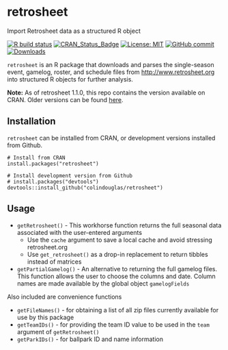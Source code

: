<!-- README.md is generated from README.Rmd. Please edit that file -->

retrosheet
==========

Import Retrosheet data as a structured R object

<!-- badges: start -->

[![R build
status](https://github.com/colindouglas/retrosheet/workflows/R-CMD-check/badge.svg)](https://github.com/colindouglas/retrosheet/actions)
[![CRAN\_Status\_Badge](https://www.r-pkg.org/badges/version/retrosheet)](https://cran.r-project.org/package=retrosheet)
[![License:
MIT](https://img.shields.io/badge/license-GPL%20(%3E%3D%202)-blue.svg)](https://opensource.org/licenses/GPL-2.0)
[![GitHub
commit](https://img.shields.io/github/last-commit/colindouglas/retrosheet)](https://github.com/colindouglas/retrosheet/commit/master)
[![Downloads](https://cranlogs.r-pkg.org/badges/last-month/retrosheet)](https://cran.r-project.org/package=retrosheet)

<!-- badges: end -->

`retrosheet` is an R package that downloads and parses the single-season
event, gamelog, roster, and schedule files from
<a href="http://www.retrosheet.org" class="uri">http://www.retrosheet.org</a>
into structured R objects for further analysis.

**Note:** As of retrosheet 1.1.0, this repo contains the version
available on CRAN. Older versions can be found
[here](https://github.com/rmscriven/retrosheet).

Installation
------------

`retrosheet` can be installed from CRAN, or development versions
installed from Github.

    # Install from CRAN
    install.packages("retrosheet")

    # Install development version from Github
    # install.packages("devtools")
    devtools::install_github("colindouglas/retrosheet")

Usage
-----

-   `getRetrosheet()` - This workhorse function returns the full
    seasonal data associated with the user-entered arguments
    -   Use the `cache` argument to save a local cache and avoid
        stressing retrosheet.org
    -   Use `get_retrosheet()` as a drop-in replacement to return
        tibbles instead of matrices
-   `getPartialGamelog()` - An alternative to returning the full gamelog
    files. This function allows the user to choose the columns and date.
    Column names are made available by the global object `gamelogFields`

Also included are convenience functions

-   `getFileNames()` - for obtaining a list of all zip files currently
    available for use by this package
-   `getTeamIDs()` - for providing the team ID value to be used in the
    `team` argument of `getRetrosheet()`
-   `getParkIDs()` - for ballpark ID and name information
